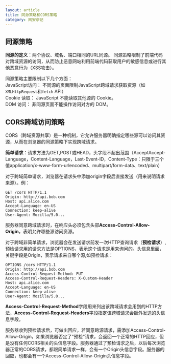 ```yaml
---
layout: article
title: 同源策略和CORS策略
category: 网安杂记
---
```


## 同源策略
**同源的定义**：两个协议、域名、端口相同的URL同源。
同源策略限制了前端代码对跨域资源的访问，从而防止恶意网站利用前端代码获取用户的敏感信息或进行其他恶意行为（XSS攻击）。

同源策略主要限制以下几个方面：  
JavaScript访问： 不同源的页面限制JavaScript跨域请求获取资源（如`XMLHttpRequest`和`fetch` API）  
Cookie 读取： JavaScript 不能读取其他源的 Cookie。  
DOM 访问： 非同源页面不能操作访问对方的 DOM。

## CORS跨域访问策略
CORS（跨域资源共享）是一种机制，它允许服务器明确指定哪些源可以访问其资源，从而在浏览器的同源策略下实现跨域请求。

**简单请求**：请求方法为GET,POST或HEAD，头字段不超出范围（AcceptAccept-Language，Content-Language，Last-Event-ID，Content-Type：只限于三个值application/x-www-form-urlencoded、multipart/form-data、text/plain）

对于跨域简单请求，浏览器在请求头中添加origin字段后直接发送（用来说明请求来源）。例：
```
GET /cors HTTP/1.1
Origin: http://api.bob.com
Host: api.alice.com
Accept-Language: en-US
Connection: keep-alive
User-Agent: Mozilla/5.0...
```
服务器同意跨域请求时，在响应头必须包含头部**Access-Control-Allow-Origin**，表明允许哪些源访问资源。

对于跨域非简单请求，浏览器会在发送请求前发一次HTTP查询请求（**预检请求**）,预检请求用的请求方法是OPTIONS，表示这个请求是用来询问的。头信息里面，关键字段是Origin，表示请求来自哪个源,如预检请求：
```
OPTIONS /cors HTTP/1.1
Origin: http://api.bob.com
Access-Control-Request-Method: PUT
Access-Control-Request-Headers: X-Custom-Header
Host: api.alice.com
Accept-Language: en-US
Connection: keep-alive
User-Agent: Mozilla/5.0...
```
**Access-Control-Request-Method**字段用来列出该跨域请求会用到的HTTP方法，**Access-Control-Request-Headers**字段指定该跨域请求会额外发送的头信息字段。

服务器收到预检请求后，可做出回应，若同意跨源请求，需添加Access-Control-Allow-Origin，如果浏览器否定了"预检"请求，会返回一个正常的HTTP回应，但是没有任何CORS相关的头信息字段。服务器通过了预检请求之后，以后每次浏览器正常的CORS请求，都跟简单请求一样，会有一个Origin头信息字段。服务器的回应，也都会有一个Access-Control-Allow-Origin头信息字段。
